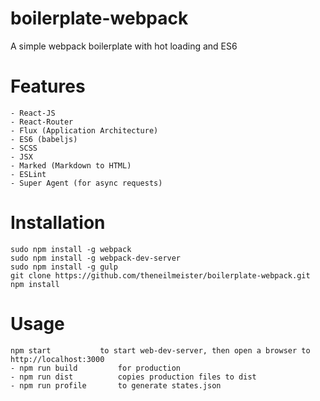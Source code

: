 # boilerplate-webpack
A simple webpack boilerplate with hot loading and ES6


# Features

	- React-JS
	- React-Router
	- Flux (Application Architecture)
	- ES6 (babeljs)
	- SCSS
	- JSX
	- Marked (Markdown to HTML)
	- ESLint
	- Super Agent (for async requests)


# Installation

	sudo npm install -g webpack
	sudo npm install -g webpack-dev-server
	sudo npm install -g gulp
	git clone https://github.com/theneilmeister/boilerplate-webpack.git
	npm install



# Usage

	npm start 			to start web-dev-server, then open a browser to http://localhost:3000
	- npm run build 		for production
	- npm run dist 			copies production files to dist
	- npm run profile 		to generate states.json